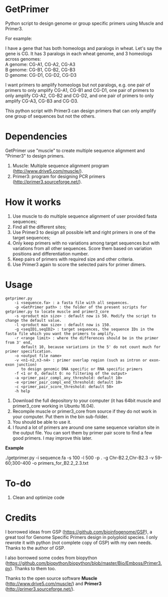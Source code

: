 # GetPrimer
Python script to design genome or group specific primers using Muscle and Primer3.

For example:

I have a gene that has both homeologs and paralogs in wheat. Let's say the gene is CG. It has 3 paralogs in each wheat genome, and 3 homeologs across genomes:  
A genome: CG-A1, CG-A2, CG-A3  
B genome: CG-B1, CG-B2, CG-B3  
D genome: CG-D1, CG-D2, CG-D3

I want primers to amplify homeologs but not paralogs, e.g. one pair of primers to only amplify CG-A1, CG-B1 and CG-D1, one pair of primers to only amplify CG-A2, CG-B2 and CG-D2, and one pair of primers to only amplify CG-A3, CG-B3 and CG-D3.

This python script with Primer3 can design primers that can only amplify one group of sequences but not the others.

# Dependencies

GetPrimer use "muscle" to create multiple sequence alignment and "Primer3" to design primers.

1. Muscle: Multiple sequence alignment program (http://www.drive5.com/muscle/).
2. Primer3: program for designing PCR primers (http://primer3.sourceforge.net/).

# How it works
1. Use muscle to do multiple sequence alignment of user provided fasta sequences;
2. Find all the different sites;
3. Use Primer3 to design all possible left and right primers in one of the target sequences;
4. Only keep primers with no variations among target sequences but with variations from all other sequences. Score them based on variation positions and differentiation number.
5. Keep pairs of primers with required size and other criteria.
6. Use Primer3 again to score the selected pairs for primer dimers.

# Usage
```
getprimer.py
	-i <sequence.fa> : a fasta file with all sequences.
	-p <GetPrimer path> : the folder of the present scripts for getprimer.py to locate muscle and primer3_core
	-s <product min size> : default now is 50. Modify the script to change the default value.
	-l <product max size> : default now is 150.
	-g <seqID1,seqID2> : target sequences, the sequence IDs in the fasta file which you want the primers to amplify.
	-r <range limit> : where the differences should be in the primer from 3' end, 
	   default 10, because variations in the 5' do not count much for primer specification.
	-o <output file name>
	-v <n1-n2,n3-n4> : primer overlap region (such as intron or exon-exon junction)
	   to design genomic DNA specific or RNA specific primers
	-f <1 or 0, default 0: no filtering of the output>
	-a <primer_pair_compl_any_threshold: default 10>
	-e <primer_pair_compl_end_threshold: default 10>
	-c <primer_pair_score_threshold: default 50>
	-h help
```
1. Download the full depository to your computer (it has 64bit muscle and primer3_core working in Ubuntu 16.04).
2. Recompile muscle or primer3_core from source if they do not work in your computer. Put them in the bin sub-folder.
3. You should be able to use it.
4. I found a lot of primers are around one same sequence variaiton site in the output file. You can sort them by primer pair score to find a few good primers. I may improve this later.

**Example**

./getprimer.py -i sequence.fa -s 100 -l 500 -p . -g Chr-B2.2,Chr-B2.3 -v 59-60;300-400 -o primers_for_B2.2_2.3.txt

# To-do
1. Clean and optimize code


# Credits
I borrowed ideas from GSP (https://github.com/bioinfogenome/GSP), a great tool for Genome Specific Primers design in polyploid species. I only rewrote it with python (not complete copy of GSP) with my own needs. Thanks to the author of GSP.

I also borrowed some codes from biopython (https://github.com/biopython/biopython/blob/master/Bio/Emboss/Primer3.py). Thanks to them too.

Thanks to the open source software **Muscle** (http://www.drive5.com/muscle/) and **Primer3** (http://primer3.sourceforge.net/).
